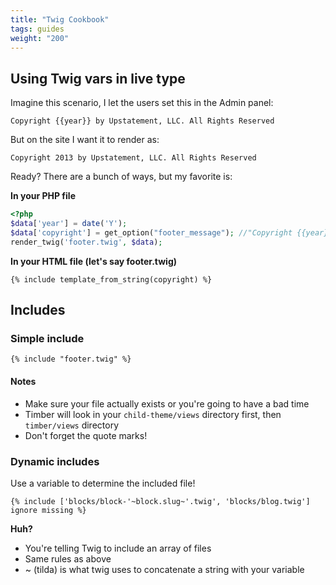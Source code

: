 ```yaml
---
title: "Twig Cookbook"
tags: guides
weight: "200"
---
```


## Using Twig vars in live type

Imagine this scenario, I let the users set this in the Admin panel:

```
Copyright {{year}} by Upstatement, LLC. All Rights Reserved
```

But on the site I want it to render as:

```
Copyright 2013 by Upstatement, LLC. All Rights Reserved
```

Ready? There are a bunch of ways, but my favorite is:

**In your PHP file**

```php
<?php
$data['year'] = date('Y');
$data['copyright'] = get_option("footer_message"); //"Copyright {{year}} by Upstatement, LLC. All Rights Reserved"
render_twig('footer.twig', $data);
```

**In your HTML file (let's say **footer.twig**)**

```twig
{% include template_from_string(copyright) %}
```

## Includes

### Simple include

```twig
{% include "footer.twig" %}
```

#### Notes

* Make sure your file actually exists or you're going to have a bad time
* Timber will look in your ```child-theme/views``` directory first, then ```timber/views``` directory
* Don't forget the quote marks!

### Dynamic includes

Use a variable to determine the included file!

```twig
{% include ['blocks/block-'~block.slug~'.twig', 'blocks/blog.twig'] ignore missing %}
```

**Huh?**

* You're telling Twig to include an array of files
* Same rules as above
* ~ (tilda) is what twig uses to concatenate a string with your variable
